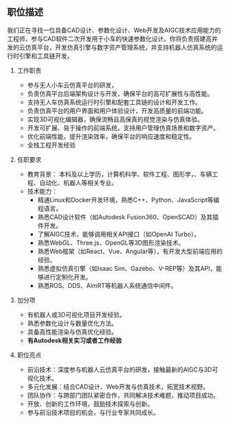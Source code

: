 
## 职位描述
我们正在寻找一位具备CAD设计、参数化设计、Web开发及AIGC技术应用能力的工程师，参与CAD软件二次开发用于小车的快速参数化设计。你将负责搭建高并发的云仿真平台，开发仿真引擎与数字资产管理系统，并支持机器人仿真系统的运行时引擎和工具链开发。

1. 工作职责
   * 参与无人小车云仿真平台的研发，
   * 负责仿真平台后端架构设计与开发，确保平台的高可扩展性与高性能。
   * 支持无人车仿真系统运行时引擎和配套工具链的设计和开发工作。
   * 负责仿真平台的用户界面和用户体验设计，开发高质量的前端功能。
   * 实现3D可视化编辑器，确保流畅且高保真的视觉渲染与仿真体验。
   * 开发可扩展、易于操作的前端系统，支持用户管理仿真场景和数字资产。
   * 优化前端性能，提升渲染效率，确保平台的响应速度和稳定性。
   * 全栈工程开发经验

2. 任职要求
   * 教育背景： 本科及以上学历，计算机科学、软件工程、图形学，、车辆工程、自动化、机器人等相关专业。
   * 技术能力：
     * 精通Linux和Docker开发环境，熟悉C++、Python、JavaScript等编程语言。
     * 熟悉CAD设计软件（如Autodesk Fusion360、OpenSCAD）及其插件开发。
     * 了解AIGC技术，能够调用相关API接口（如OpenAI Turbo）。
     * 熟悉WebGL、Three.js、OpenGL等3D图形渲染技术。
     *  熟悉Web框架（如React、Vue、Angular等），有开发大型前端应用的经验。
     *  熟悉虚拟仿真引擎（如Isaac Sim、Gazebo、V-REP等）及其API，能够进行定制化开发。
     *  熟悉ROS、DDS、AimRT等机器人系统通信中间件。


3. 加分项
   * 有机器人或3D可视化项目开发经验。
   * 熟悉参数化设计与数量优化方法。
   * 具备高性能渲染与仿真优化经验。
   * **有Autodesk相关实习或者工作经验**
4. 职位亮点
   * 前沿技术：深度参与机器人云仿真平台的研发，接触最新的AIGC与3D可视化技术。
   * 多元化发展：结合CAD设计、Web开发与仿真技术，拓宽技术视野。
   * 团队协作：与跨部门团队紧密合作，共同解决技术难题，推动项目成功。
   * 开放、创新的工作环境，鼓励技术探索与创新。
   * 参与前沿技术项目的机会，与行业专家共同成长。